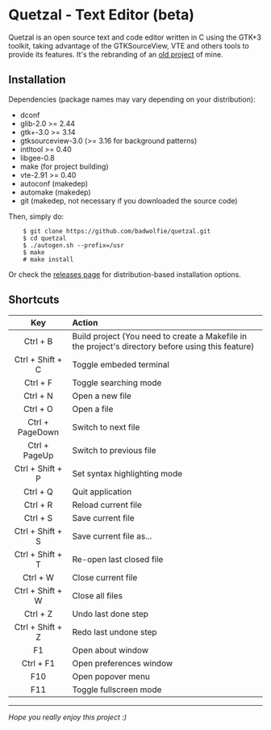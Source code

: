 # Quetzal - Text Editor (beta)

Quetzal is an open source text and code editor written in C using the GTK+3 toolkit, taking advantage of the GTKSourceView, VTE and others tools to provide its features. It's the rebranding of an [old project](https://github.com/badwolfie/simple-text) of mine.

## Installation

Dependencies (package names may vary depending on your distribution):
* dconf
* glib-2.0 >= 2.44
* gtk+-3.0 >= 3.14
* gtksourceview-3.0 (>= 3.16 for background patterns)
* intltool >= 0.40
* libgee-0.8
* make (for project building)
* vte-2.91 >= 0.40
* autoconf (makedep)
* automake (makedep)
* git (makedep, not necessary if you downloaded the source code)

Then, simply do:
```
	$ git clone https://github.com/badwolfie/quetzal.git
	$ cd quetzal
	$ ./autogen.sh --prefix=/usr
	$ make
	# make install
```

Or check the [releases page](https://github.com/badwolfie/quetzal/releases) for distribution-based installation options. 

## Shortcuts
| Key | Action |
|:---:|:---|
| Ctrl + B | Build project (You need to create a Makefile in the project's directory before using this feature) |
| Ctrl + Shift + C | Toggle embeded terminal |
| Ctrl + F | Toggle searching mode |
| Ctrl + N | Open a new file |
| Ctrl + O | Open a file |
| Ctrl + PageDown | Switch to next file |
| Ctrl + PageUp | Switch to previous file |
| Ctrl + Shift + P | Set syntax highlighting mode |
| Ctrl + Q | Quit application |
| Ctrl + R | Reload current file |
| Ctrl + S | Save current file |
| Ctrl + Shift + S | Save current file as... |
| Ctrl + Shift + T | Re-open last closed file |
| Ctrl + W | Close current file |
| Ctrl + Shift + W | Close all files |
| Ctrl + Z | Undo last done step |
| Ctrl + Shift + Z | Redo last undone step |
| F1 | Open about window |
| Ctrl + F1 | Open preferences window |
| F10 | Open popover menu |
| F11 | Toggle fullscreen mode |

---

*Hope you really enjoy this project :)*
